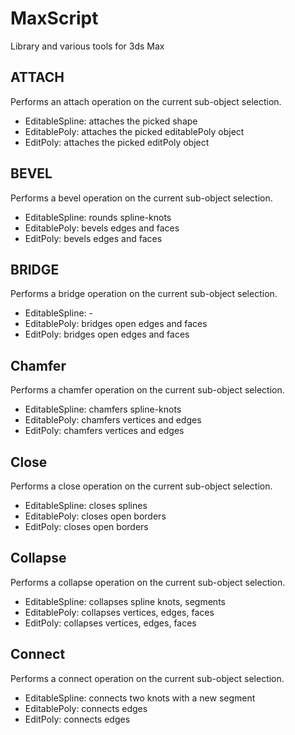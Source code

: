 # MaxScript
Library and various tools for 3ds Max

## ATTACH
Performs an attach operation on the current sub-object selection.
* EditableSpline: attaches the picked shape
* EditablePoly: attaches the picked editablePoly object
* EditPoly: attaches the picked editPoly object

## BEVEL
Performs a bevel operation on the current sub-object selection.
* EditableSpline: rounds spline-knots
* EditablePoly: bevels edges and faces
* EditPoly: bevels edges and faces

## BRIDGE
Performs a bridge operation on the current sub-object selection.
* EditableSpline: -
* EditablePoly: bridges open edges and faces
* EditPoly: bridges open edges and faces

## Chamfer
Performs a chamfer operation on the current sub-object selection.
* EditableSpline: chamfers spline-knots
* EditablePoly: chamfers vertices and edges
* EditPoly: chamfers vertices and edges

## Close
Performs a close operation on the current sub-object selection.
* EditableSpline: closes splines
* EditablePoly: closes open borders
* EditPoly: closes open borders

## Collapse
Performs a collapse operation on the current sub-object selection.
* EditableSpline: collapses spline knots, segments
* EditablePoly: collapses vertices, edges, faces
* EditPoly: collapses vertices, edges, faces

## Connect
Performs a connect operation on the current sub-object selection.
* EditableSpline: connects two knots with a new segment
* EditablePoly: connects edges
* EditPoly: connects edges

